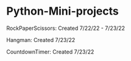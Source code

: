 # Python-Mini-projects

RockPaperScissors: Created 7/22/22 - 7/23/22

Hangman: Created 7/23/22

CountdownTimer: Created 7/23/22
